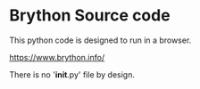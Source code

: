 # Brython Source code

This python code is designed to run in a browser.

https://www.brython.info/

There is no '__init__.py' file by design.
